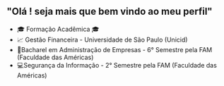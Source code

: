    ## "Olá ! seja mais que bem vindo ao meu perfil" ##
   
 - 🎓 Formação Acadêmica 🎓
 - 📈 Gestão Financeira - Universidade de São Paulo (Unicid)
 - 💼Bacharel em Administração de Empresas - 6° Semestre pela FAM (Faculdade das Américas)
 - 💻Segurança da Informação - 2° Semestre pela FAM (Faculdade das Américas)
